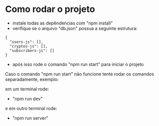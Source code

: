 # Como rodar o projeto

- instale todas as depêndencias com "npm install"
- verifique se o arquivo "db.json" possua a seguinte estrutura:
```
{
  "users-js": [],
  "cryptos-js": [],
  "subscribers-js": []
}
```

- após isso rode o comando "npm run start" para iniciar o projeto

Caso o comando "npm run start" não funcione tente rodar os comandos separadamente, exemplo:

em um terminal rode: 
- "npm run dev"

e em outro terminal rode:
- "npm run server"
